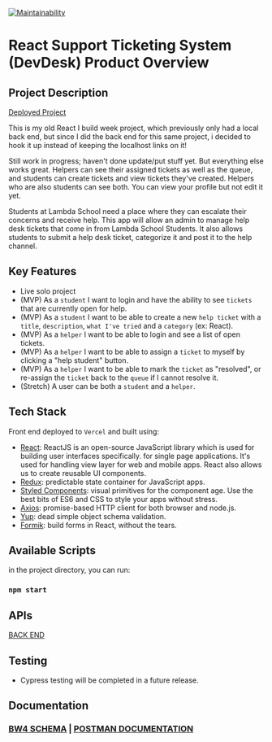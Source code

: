 [![Maintainability](https://api.codeclimate.com/v1/badges/aaf684998357f6c7364c/maintainability)](https://codeclimate.com/github/evoingram/bw4React/maintainability)

# React Support Ticketing System (DevDesk) Product Overview

## Project Description

[Deployed Project](https://devdeskelireact.now.sh/)

This is my old React I build week project, which previously only had a local back end, but since I did the back end for this same project, i decided to hook it up instead of keeping the localhost links on it!

Still work in progress; haven't done update/put stuff yet.  But everything else works great.  Helpers can see their assigned tickets as well as the queue, and students can create tickets and view tickets they've created.  Helpers who are also students can see both.  You can view your profile but not edit it yet.

Students at Lambda School need a place where they can escalate their concerns and receive help. This app will allow an admin to manage help desk tickets that come in from Lambda School Students. It also allows students to submit a help desk ticket, categorize it and post it to the help channel. 

## Key Features

- Live solo project
- (MVP) As a `student` I want to login and have the ability to see `tickets` that are currently open for help.
- (MVP) As a `student` I want to be able to create a new `help ticket` with a `title`, `description`, `what I've tried` and a `category` (ex: React).
- (MVP) As a `helper` I want to be able to login and see a list of open tickets. 
- (MVP) As a `helper` I want to be able to assign a `ticket` to myself by clicking a "help student" button.
- (MVP) As a `helper` I want to be able to mark the `ticket` as "resolved", or re-assign the `ticket` back to the `queue` if I cannot resolve it.
- (Stretch) A user can be both a `student` and a `helper`.

## Tech Stack

Front end deployed to `Vercel` and built using:

- [React](https://reactjs.org/): ReactJS is an open-source JavaScript library which is used for building user interfaces specifically. for single page applications. It's used for handling view layer for web and mobile apps. React also allows us to create reusable UI components.
- [Redux](https://redux.js.org/):  predictable state container for JavaScript apps.
- [Styled Components](https://styled-components.com/):  visual primitives for the component age. Use the best bits of ES6 and CSS to style your apps without stress.
- [Axios](https://github.com/axios/axios):  promise-based HTTP client for both browser and node.js.
- [Yup](https://github.com/jquense/yup):  dead simple object schema validation.
- [Formik](https://github.com/jaredpalmer/formik):  build forms in React, without the tears.

## Available Scripts 

in the project directory, you can run: 

### `npm start`

## APIs

[BACK END](https://github.com/evoingram/bw4)
   
## Testing

- Cypress testing will be completed in a future release.

## Documentation

### [BW4 SCHEMA](https://dbdesigner.page.link/urgi8jQCzNMRBtiX8)   |   [POSTMAN DOCUMENTATION](https://documenter.getpostman.com/view/6401823/SzKbLvH5?version=latest#13325605-4e44-4804-8593-4c9acbb0e929)
